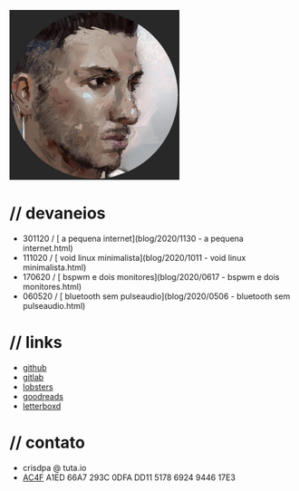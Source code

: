 ![](/avatar.png)

# // devaneios
- 301120 / [ a pequena internet](blog/2020/1130 - a pequena internet.html)
- 111020 / [ void linux minimalista](blog/2020/1011 - void linux minimalista.html)
- 170620 / [ bspwm e dois monitores](blog/2020/0617 - bspwm e dois monitores.html)
- 060520 / [ bluetooth sem pulseaudio](blog/2020/0506 - bluetooth sem pulseaudio.html)

# // links
- [github](https://github.com/crdpa/)
- [gitlab](https://gitlab.com/crdpa/)
- [lobsters](https://lobste.rs/u/crdpa)
- [goodreads](https://www.goodreads.com/user/show/55958511-crdpa)
- [letterboxd](https://letterboxd.com/crdpa/)

# // contato
- crisdpa @ tuta.io
- [AC4F](/pubkey.asc) A1ED 66A7 293C 0DFA DD11 5178 6924 9446 17E3

